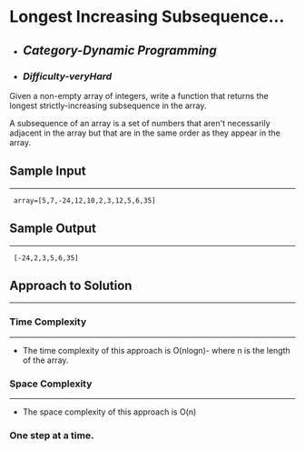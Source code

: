 # Longest Increasing Subsequence...

- ## **_Category-Dynamic Programming_**
- ### **_Difficulty-veryHard_**

Given a non-empty array of integers, write a function that returns the longest strictly-increasing subsequence in the array.

A subsequence of an array is a set of numbers that aren't necessarily adjacent in the array but that are in the same order as they appear in the array.

## Sample Input

---

```
 array=[5,7,-24,12,10,2,3,12,5,6,35]

```

## Sample Output

---

```
 [-24,2,3,5,6,35]
```

## Approach to Solution

---

### Time Complexity

---

- The time complexity of this approach is O(nlogn)- where n is the length of the array.

### Space Complexity

---

- The space complexity of this approach is O(n)

### One step at a time.
